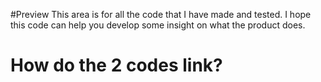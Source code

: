 #Preview
This area is for all the code that I have made and tested. I hope this code can help you develop some insight on what the product does.

# How do the 2 codes link?
